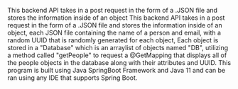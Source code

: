 This backend API takes in a post request in the form of a .JSON file and stores the information inside of an object
This backend API takes in a post request in the form of a .JSON file and stores the information inside of an object, each JSON file containing the name of a person and email, with a random UUID that is randomly generated for each object, Each object is stored in a "Database" which is an arraylist of objects named "DB", utilizing a method called "getPeople" to request a @GetMapping that displays all of the people objects in the database along with their attributes and UUID. 
This program is built using Java SpringBoot Framework and Java 11 and can be ran using any IDE that supports Spring Boot.
